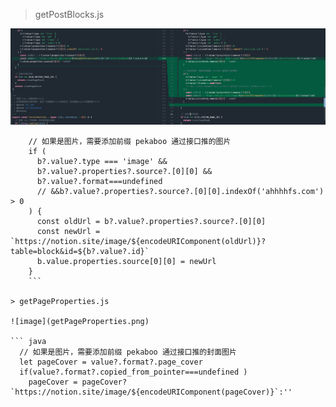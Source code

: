>  getPostBlocks.js
 
![image](getPostBlocks.png)

```
    // 如果是图片，需要添加前缀 pekaboo 通过接口推的图片
    if (
      b?.value?.type === 'image' &&
      b?.value?.properties?.source?.[0][0] && 
      b?.value?.format===undefined 
      // &&b?.value?.properties?.source?.[0][0].indexOf('ahhhhfs.com') > 0
    ) {
      const oldUrl = b?.value?.properties?.source?.[0][0]
      const newUrl = `https://notion.site/image/${encodeURIComponent(oldUrl)}?table=block&id=${b?.value?.id}`
      b.value.properties.source[0][0] = newUrl
    }
    ```

> getPageProperties.js

![image](getPageProperties.png)

``` java
  // 如果是图片，需要添加前缀 pekaboo 通过接口推的封面图片
  let pageCover = value?.format?.page_cover
  if(value?.format?.copied_from_pointer===undefined )
    pageCover = pageCover?`https://notion.site/image/${encodeURIComponent(pageCover)}`:''
```